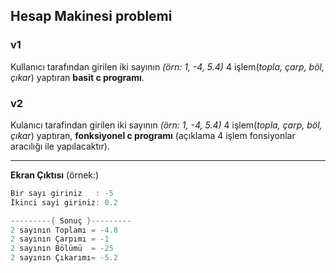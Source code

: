 ## Hesap Makinesi problemi

### v1
Kullanıcı tarafından girilen iki sayının *(örn: 1, -4, 5.4)* 4 işlem(*topla, çarp, böl, çıkar*) yaptıran **basit c programı**.

### v2
Kulanıcı tarafindan girilen iki sayının  *(örn: 1, -4, 5.4)* 4 işlem(*topla, çarp, böl, çıkar*) yaptıran, **fonksiyonel c programı** (açıklama 4 işlem fonsiyonlar aracılığı ile yapılacaktır).

-----------------------------------
**Ekran Çıktısı** (örnek:)
```C
Bir sayı giriniz   : -5
İkinci sayi giriniz: 0.2

---------{ Sonuç }---------
2 sayının Toplamı = -4.8
2 sayının Çarpımı = -1
2 sayının Bölümü  = -25
2 sayının Çıkarımı= -5.2
```
